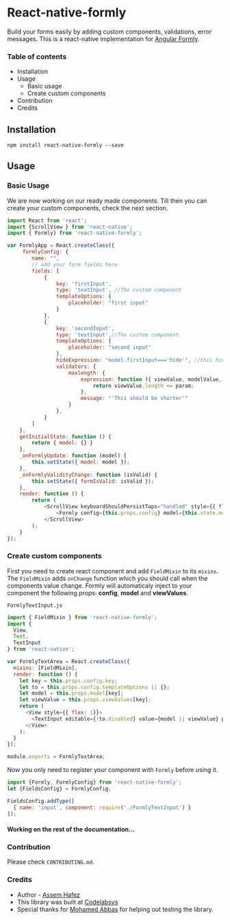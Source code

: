 React-native-formly
===================

Build your forms easily by adding custom components, validations, error messages. 
This is a react-native implementation for [Angular Formly](https://github.com/formly-js/angular-formly). 
### Table of contents
* Installation
* Usage
	* Basic usage 
	* Create custom components
* Contribution
* Credits 

## Installation
```
npm install react-native-formly --save
```
## Usage
### Basic Usage
We are now working on our ready made components. Till then you can create your custom components, check the next section.
```js
import React from 'react';
import {ScrollView } from 'react-native';
import { Formly} from 'react-native-formly';

var FormlyApp = React.createClass({
     formlyConfig: {
        name: "",
        // add your form fields here
        fields: [
            {
                key: 'firstInput',
                type: 'textInput', //The custom component
                templateOptions: {
                    placeholder: "first input"
                }
            },
            {
                key: 'secondInput',
                type: 'textInput',//The custom component
                templateOptions: {
                    placeholder: "second input"
                },
                hideExpression: "model.firstInput==='hide'", //this hides the input when the first input value equals 'hide'
                validators: {
                    maxlength: {
                        expression: function ({ viewValue, modelValue, param }) {
                            return viewValue.length <= param;
                        },
                        message: "'This should be shorter'"
                    }
                },
            }
        ]
    },
    getInitialState: function () {
        return { model: {} }
    },
    _onFormlyUpdate: function (model) {
        this.setState({ model: model });
    },
    _onFormlyValidityChange: function (isValid) {
        this.setState({ formIsValid: isValid });
    },
    render: function () {
        return (
            <ScrollView keyboardShouldPersistTaps="handled" style={{ flex: 1 }}>
                <Formly config={this.props.config} model={this.state.model} onFormlyUpdate={this._onFormlyUpdate} onFormlyValidityChange={this._onFormlyValidityChange} />
            </ScrollView>
        );
    }
});

```

### Create custom components
First you need to create react component and add `FieldMixin` to its `mixins`. The `FieldMixin` adds `onChange` function which you should call when the components value change.  Formly will automaticaly inject to your component the following props: **config**, **model** and **viewValues**.  

`FormlyTextInput.js` 
```js
import { FieldMixin } from 'react-native-formly';
import {
  View,
  Text,
  TextInput
} from 'react-native';

var FormlyTextArea = React.createClass({
  mixins: [FieldMixin],
  render: function () {
    let key = this.props.config.key;
    let to = this.props.config.templateOptions || {};
    let model = this.props.model[key];
    let viewValue = this.props.viewValues[key];
    return (
      <View style={{ flex: 1}}>
        <TextInput editable={!to.disabled} value={model || viewValue} placeholder={to.placeholder} onChangeText={this.onChange} />
      </View>
    );
  }
});

module.exports = FormlyTextArea;
```
Now you only need to register your component with `Formly` before using it.

```js
import {Formly, FormlyConfig} from 'react-native-formly';
let {FieldsConfig} = FormlyConfig;

FieldsConfig.addType([
  { name: 'input', component: require('./FormlyTextInput') }
]);
```
#### **Working on the rest of the documentation...** 

### Contribution
Please check `CONTRIBUTING.md`.

### Credits
* Author - [Assem Hafez](https://github.com/Assem-Hafez)
* This library was built at [Codelabsys](http://www.codelabsys.com/)
* Special thanks for [Mohamed Abbas](https://github.com/Mohamed-Abbas) for helping out testing the library.
